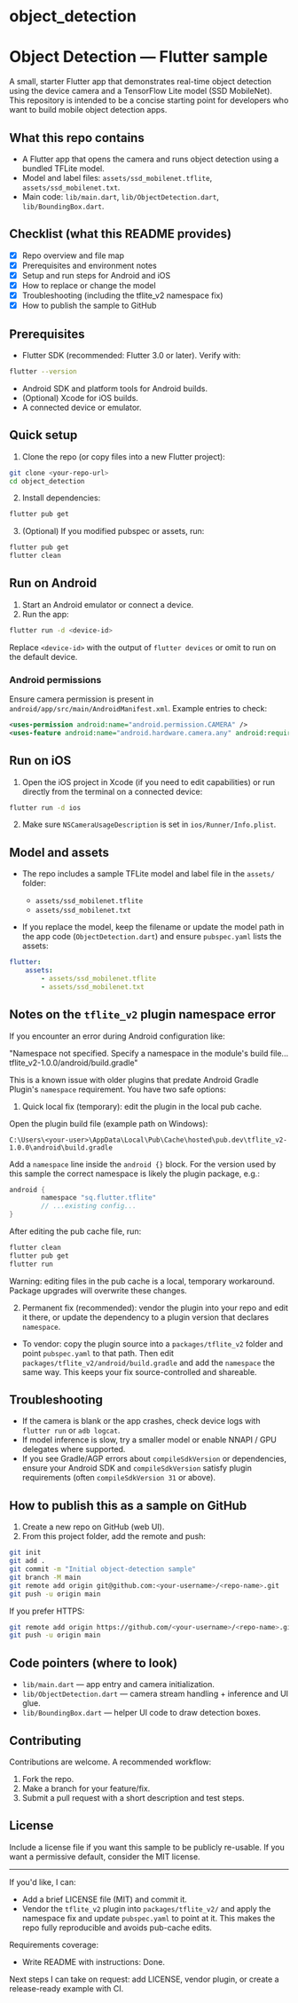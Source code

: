 # object_detection

# Object Detection — Flutter sample

A small, starter Flutter app that demonstrates real-time object detection using the device camera and a TensorFlow Lite model (SSD MobileNet). This repository is intended to be a concise starting point for developers who want to build mobile object detection apps.

## What this repo contains

- A Flutter app that opens the camera and runs object detection using a bundled TFLite model.
- Model and label files: `assets/ssd_mobilenet.tflite`, `assets/ssd_mobilenet.txt`.
- Main code: `lib/main.dart`, `lib/ObjectDetection.dart`, `lib/BoundingBox.dart`.

## Checklist (what this README provides)

- [x] Repo overview and file map
- [x] Prerequisites and environment notes
- [x] Setup and run steps for Android and iOS
- [x] How to replace or change the model
- [x] Troubleshooting (including the tflite_v2 namespace fix)
- [x] How to publish the sample to GitHub

## Prerequisites

- Flutter SDK (recommended: Flutter 3.0 or later). Verify with:

```bash
flutter --version
```

- Android SDK and platform tools for Android builds.
- (Optional) Xcode for iOS builds.
- A connected device or emulator.

## Quick setup

1. Clone the repo (or copy files into a new Flutter project):

```bash
git clone <your-repo-url>
cd object_detection
```

2. Install dependencies:

```bash
flutter pub get
```

3. (Optional) If you modified pubspec or assets, run:

```bash
flutter pub get
flutter clean
```

## Run on Android

1. Start an Android emulator or connect a device.
2. Run the app:

```bash
flutter run -d <device-id>
```

Replace `<device-id>` with the output of `flutter devices` or omit to run on the default device.

### Android permissions

Ensure camera permission is present in `android/app/src/main/AndroidManifest.xml`. Example entries to check:

```xml
<uses-permission android:name="android.permission.CAMERA" />
<uses-feature android:name="android.hardware.camera.any" android:required="false" />
```

## Run on iOS

1. Open the iOS project in Xcode (if you need to edit capabilities) or run directly from the terminal on a connected device:

```bash
flutter run -d ios
```

2. Make sure `NSCameraUsageDescription` is set in `ios/Runner/Info.plist`.

## Model and assets

- The repo includes a sample TFLite model and label file in the `assets/` folder:

  - `assets/ssd_mobilenet.tflite`
  - `assets/ssd_mobilenet.txt`

- If you replace the model, keep the filename or update the model path in the app code (`ObjectDetection.dart`) and ensure `pubspec.yaml` lists the assets:

```yaml
flutter:
	assets:
		- assets/ssd_mobilenet.tflite
		- assets/ssd_mobilenet.txt
```

## Notes on the `tflite_v2` plugin namespace error

If you encounter an error during Android configuration like:

"Namespace not specified. Specify a namespace in the module's build file... tflite_v2-1.0.0/android/build.gradle"

This is a known issue with older plugins that predate Android Gradle Plugin's `namespace` requirement. You have two safe options:

1. Quick local fix (temporary): edit the plugin in the local pub cache.

Open the plugin build file (example path on Windows):

```
C:\Users\<your-user>\AppData\Local\Pub\Cache\hosted\pub.dev\tflite_v2-1.0.0\android\build.gradle
```

Add a `namespace` line inside the `android {}` block. For the version used by this sample the correct namespace is likely the plugin package, e.g.:

```groovy
android {
		namespace "sq.flutter.tflite"
		// ...existing config...
}
```

After editing the pub cache file, run:

```bash
flutter clean
flutter pub get
flutter run
```

Warning: editing files in the pub cache is a local, temporary workaround. Package upgrades will overwrite these changes.

2. Permanent fix (recommended): vendor the plugin into your repo and edit it there, or update the dependency to a plugin version that declares `namespace`.

- To vendor: copy the plugin source into a `packages/tflite_v2` folder and point `pubspec.yaml` to that path. Then edit `packages/tflite_v2/android/build.gradle` and add the `namespace` the same way. This keeps your fix source-controlled and shareable.

## Troubleshooting

- If the camera is blank or the app crashes, check device logs with `flutter run` or `adb logcat`.
- If model inference is slow, try a smaller model or enable NNAPI / GPU delegates where supported.
- If you see Gradle/AGP errors about `compileSdkVersion` or dependencies, ensure your Android SDK and `compileSdkVersion` satisfy plugin requirements (often `compileSdkVersion 31` or above).

## How to publish this as a sample on GitHub

1. Create a new repo on GitHub (web UI).
2. From this project folder, add the remote and push:

```bash
git init
git add .
git commit -m "Initial object-detection sample"
git branch -M main
git remote add origin git@github.com:<your-username>/<repo-name>.git
git push -u origin main
```

If you prefer HTTPS:

```bash
git remote add origin https://github.com/<your-username>/<repo-name>.git
git push -u origin main
```

## Code pointers (where to look)

- `lib/main.dart` — app entry and camera initialization.
- `lib/ObjectDetection.dart` — camera stream handling + inference and UI glue.
- `lib/BoundingBox.dart` — helper UI code to draw detection boxes.

## Contributing

Contributions are welcome. A recommended workflow:

1. Fork the repo.
2. Make a branch for your feature/fix.
3. Submit a pull request with a short description and test steps.

## License

Include a license file if you want this sample to be publicly re-usable. If you want a permissive default, consider the MIT license.

---

If you'd like, I can:

- Add a brief LICENSE file (MIT) and commit it.
- Vendor the `tflite_v2` plugin into `packages/tflite_v2/` and apply the namespace fix and update `pubspec.yaml` to point at it. This makes the repo fully reproducible and avoids pub-cache edits.

Requirements coverage:

- Write README with instructions: Done.

Next steps I can take on request: add LICENSE, vendor plugin, or create a release-ready example with CI.
